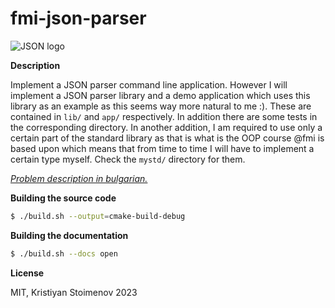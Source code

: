 # fmi-json-parser

![JSON logo](http://www.logicum.co/wp-content/uploads/2013/10/JSON.png)

**Description**

Implement a JSON parser command line application. However I will implement a
JSON parser library and a demo application which uses this library as an
example as this seems way more natural to me :). These are contained in `lib/`
and `app/` respectively. In addition there are some tests in the corresponding
directory. In another addition, I am required to use only a certain part of the
standard library as that is what is the OOP course @fmi is based upon which
means that from time to time I will have to implement a certain type myself.
Check the `mystd/` directory for them.

[_Problem description in bulgarian._](https://docs.google.com/document/d/1yGwTjf8gskWtwMzavdfM4g3cZAkf-ZNiJQaht1i083o/edit#heading=h.vros15jkdqoa)

**Building the source code**

```bash
$ ./build.sh --output=cmake-build-debug
```

**Building the documentation**

```bash
$ ./build.sh --docs open
```

**License**

MIT, Kristiyan Stoimenov 2023
